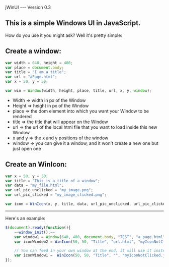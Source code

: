 jWinUI --- Version 0.3

This is a simple Windows UI in JavaScript.
----------------------------------------------------------------------------------------

How do you use it you might ask? Well it's pretty simple:

Create a window:
--------

```Javascript
var width = 640, height = 480;
var place = document.body;
var title = "I am a title";
var url = "aPage.html";
var x = 50, y = 50;

var win = Window(width, height, place, title, url, x, y, window);
```

- Width => width in px of the Window
- Height => height in px of the Window
- place => the dom element into which you want your Window to be rendered
- title => the title that will appear on the Window
- url => the url of the local html file that you want to load inside this new Window
- x and y => the x and y positions of the window
- window => you can give it a window, and it won't create a new one but just open one


Create an WinIcon:
----------------------------------------------------------------------------------------

```Javascript
var x = 50, y = 50;
var title = "This is a title of a window";
var data = "my_file.html";
var url_pic_unclicked = "my_image.png";
var url_pic_clicked = "my_image_clicked.png";

var icon = WinIcon(x, y, title, data, url_pic_unclicked, url_pic_clicked);
```

----------------------------------------------------------------------------------------

Here's an example: 

```Javascript
$(document).ready(function(){
	~~window_init();~~
	var window1 = Window(640, 480, document.body, "TEST", "a_page.html");
	var iconWindow2 = WinIcon(50, 50, "Title", "url.html", "myIconNotClicked.jpg", "myIconClicked.jpg");

	// You can feed in your own window at the end, it will use it instead of creating a new one
	var iconWindow1 =  WinIcon(50, 50, "Title", "", "myIconNotClicked.jpg", "myIconClicked.jpg", window1);
});
```